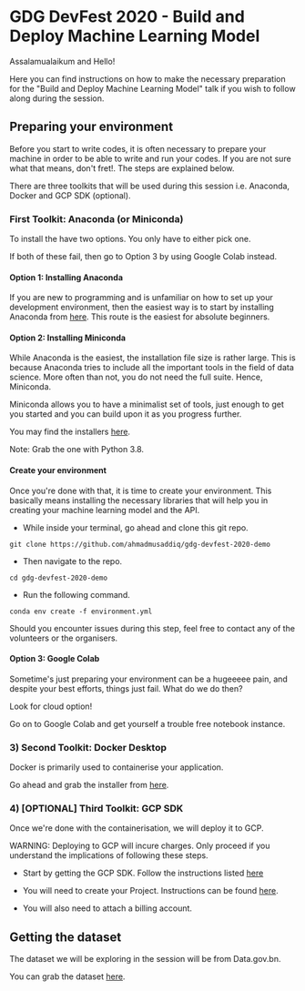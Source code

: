 # GDG DevFest 2020 - Build and Deploy Machine Learning Model

Assalamualaikum and Hello!

Here you can find instructions on how to make the necessary preparation for the "Build and Deploy Machine Learning Model" talk if you wish to follow along during the session.

## Preparing your environment

Before you start to write codes, it is often necessary to prepare your machine in order to be able to write and run your codes. If you are not sure what that means, don't fret!. The steps are explained below.

There are three toolkits that will be used during this session i.e. Anaconda, Docker and GCP SDK (optional).

### First Toolkit: Anaconda (or Miniconda)

To install the have two options. You only have to either pick one.

If both of these fail, then go to Option 3 by using Google Colab instead.

#### Option 1: Installing Anaconda

If you are new to programming and is unfamiliar on how to set up your development environment, then the easiest way is to start by installing Anaconda from [here](https://www.anaconda.com/products/individual). This route is the easiest for absolute beginners.

#### Option 2: Installing Miniconda

While Anaconda is the easiest, the installation file size is rather large. This is because Anaconda tries to include all the important tools in the field of data science. More often than not, you do not need the full suite. Hence, Miniconda. 

Miniconda allows you to have a minimalist set of tools, just enough to get you started and you can build upon it as you progress further.

You may find the installers [here](https://docs.conda.io/en/latest/miniconda.html).

Note: Grab the one with Python 3.8.

#### Create your environment

Once you're done with that, it is time to create your environment. This basically means installing the necessary libraries that will help you in creating your machine learning model and the API. 

- While inside your terminal, go ahead and clone this git repo.

`git clone https://github.com/ahmadmusaddiq/gdg-devfest-2020-demo`

- Then navigate to the repo.

`cd gdg-devfest-2020-demo`

- Run the following command.

`conda env create -f environment.yml`

Should you encounter issues during this step, feel free to contact any of the volunteers or the organisers.

#### Option 3: Google Colab

Sometime's just preparing your environment can be a hugeeeee pain, and despite your best efforts, things just fail. What do we do then?

Look for cloud option!

Go on to Google Colab and get yourself a trouble free notebook instance.

### 3) Second Toolkit: Docker Desktop

Docker is primarily used to containerise your application.

Go ahead and grab the installer from [here](https://www.docker.com/products/docker-desktop).

### 4) [OPTIONAL] Third Toolkit: GCP SDK

Once we're done with the containerisation, we will deploy it to GCP.

WARNING: Deploying to GCP will incure charges. Only proceed if you understand the implications of following these steps.

- Start by getting the GCP SDK. Follow the instructions listed [here](https://cloud.google.com/sdk/docs/install)

- You will need to create your Project. Instructions can be found [here](https://cloud.google.com/resource-manager/docs/creating-managing-projects).

- You will also need to attach a billing account.

## Getting the dataset

The dataset we will be exploring in the session will be from Data.gov.bn.

You can grab the dataset [here](https://www.data.gov.bn/Lists/dataset/mdisplay.aspx?ID=777).
